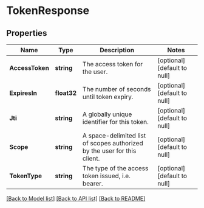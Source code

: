 # TokenResponse

## Properties
Name | Type | Description | Notes
------------ | ------------- | ------------- | -------------
**AccessToken** | **string** | The access token for the user. | [optional] [default to null]
**ExpiresIn** | **float32** | The number of seconds until token expiry. | [optional] [default to null]
**Jti** | **string** | A globally unique identifier for this token. | [optional] [default to null]
**Scope** | **string** | A space-delimited list of scopes authorized by the user for this client. | [optional] [default to null]
**TokenType** | **string** | The type of the access token issued, i.e. bearer. | [optional] [default to null]

[[Back to Model list]](../README.md#documentation-for-models) [[Back to API list]](../README.md#documentation-for-api-endpoints) [[Back to README]](../README.md)


